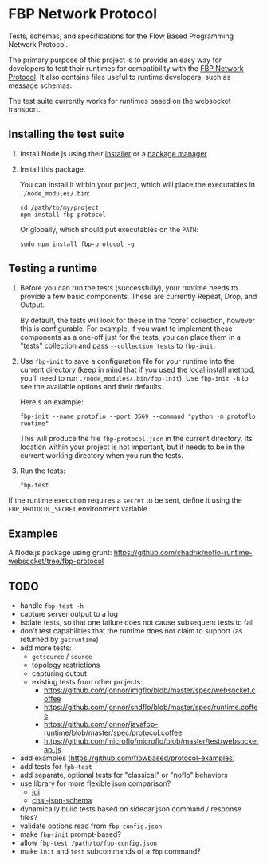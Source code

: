 FBP Network Protocol
====================

Tests, schemas, and specifications for the Flow Based Programming Network Protocol.

The primary purpose of this project is to provide an easy way for developers to test their runtimes for compatibility with the [FBP Network Protocol](http://noflojs.org/documentation/protocol/). It also contains files useful to runtime developers, such as message schemas. 

The test suite currently works for runtimes based on the websocket transport.

Installing the test suite
-------------------------

1. Install Node.js using their [installer](http://nodejs.org/download/) or a [package manager](https://github.com/joyent/node/wiki/installing-node.js-via-package-manager)

2. Install this package.

   You can install it within your project, which will place the executables in `./node_modules/.bin`:

   ```
   cd /path/to/my/project
   npm install fbp-protocol
   ```

   Or globally, which should put executables on the `PATH`:

   ```
   sudo npm install fbp-protocol -g
   ```


Testing a runtime
-----------------

1. Before you can run the tests (successfully), your runtime needs to provide a few basic components.  These are currently Repeat, Drop, and Output.

   By default, the tests will look for these in the "core" collection, however this is configurable.  For example, if you want to implement these components as a one-off just for the tests, you can place them in a "tests" collection and pass `--collection tests` to `fbp-init`.

2. Use `fbp-init` to save a configuration file for your runtime into the current directory (keep in mind that if you used the local install method, you'll need to run `./node_modules/.bin/fbp-init`).  Use `fbp-init -h` to see the available options and their defaults. 

   Here's an example:

   ```
   fbp-init --name protoflo --port 3569 --command "python -m protoflo runtime"
   ```

   This will produce the file `fbp-protocol.json` in the current directory. Its location within your project is not important, but it needs to be in the current working directory when you run the tests.

3. Run the tests:

   ```
   fbp-test
   ```

If the runtime execution requires a `secret` to be sent, define it using the `FBP_PROTOCOL_SECRET` environment variable.

Examples
--------

A Node.js package using grunt: https://github.com/chadrik/noflo-runtime-websocket/tree/fbp-protocol


TODO
----
- handle `fbp-test -h`
- capture server output to a log
- isolate tests, so that one failure does not cause subsequent tests to fail
- don't test capabilities that the runtime does not claim to support (as returned by `getruntime`)
- add more tests:
  - `getsource` / `source`
  - topology restrictions
  - capturing output
  - existing tests from other projects:
    - https://github.com/jonnor/imgflo/blob/master/spec/websocket.coffee
    - https://github.com/jonnor/sndflo/blob/master/spec/runtime.coffee
    - https://github.com/jonnor/javafbp-runtime/blob/master/spec/protocol.coffee
    - https://github.com/microflo/microflo/blob/master/test/websocketapi.js
- add examples (https://github.com/flowbased/protocol-examples)
- add tests for `fpb-test`
- add separate, optional tests for "classical" or "noflo" behaviors
- use library for more flexible json comparison?
  - [joi](https://github.com/hapijs/joi)
  - [chai-json-schema](http://chaijs.com/plugins/chai-json-schema)
- dynamically build tests based on sidecar json command / response files?
- validate options read from `fbp-config.json`
- make `fbp-init` prompt-based?
- allow `fbp-test /path/to/fbp-config.json`
- make `init` and `test` subcommands of a `fbp` command?
